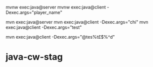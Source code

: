 mvnw exec:java@server
mvnw exec:java@client -Dexec.args="player_name"

mvn exec:java@server
mvn exec:java@client -Dexec.args="chi"
mvn exec:java@client -Dexec.args="test"

mvn exec:java@client -Dexec.args="@tes%t£$%^d"
# java-cw-stag
